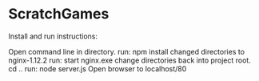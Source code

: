 # ScratchGames

Install and run instructions:

Open command line in directory. 
run: npm install 
changed directories to nginx-1.12.2
run: start nginx.exe
change directories back into project root. cd ..
run: node server.js
Open browser to localhost/80
